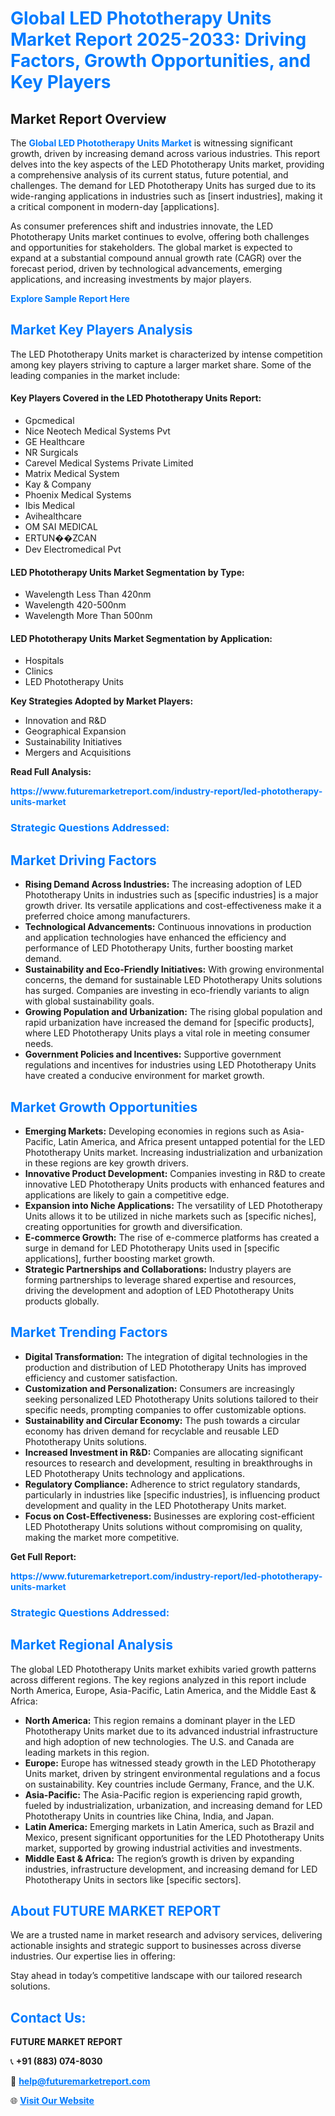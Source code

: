 <h1 style="color: #007BFF;">Global LED Phototherapy Units Market Report 2025-2033: Driving Factors, Growth Opportunities, and Key Players</h1>

<section id="overview">
<h2>Market Report Overview</h2>
<p>The <a href="https://www.futuremarketreport.com/industry-report/led-phototherapy-units-market" style="color: #007BFF; text-decoration: none;"><strong>Global LED Phototherapy Units Market</strong></a> is witnessing significant growth, driven by increasing demand across various industries. This report delves into the key aspects of the LED Phototherapy Units market, providing a comprehensive analysis of its current status, future potential, and challenges. The demand for LED Phototherapy Units has surged due to its wide-ranging applications in industries such as [insert industries], making it a critical component in modern-day [applications].</p>
<p>As consumer preferences shift and industries innovate, the LED Phototherapy Units market continues to evolve, offering both challenges and opportunities for stakeholders. The global market is expected to expand at a substantial compound annual growth rate (CAGR) over the forecast period, driven by technological advancements, emerging applications, and increasing investments by major players.</p>
</section>

<section id="overview">
<p><a href="https://www.futuremarketreport.com/request-sample/reportId=124221" style="color: #007BFF; text-decoration: none;"><strong>Explore Sample Report Here</strong></a></p>
</section>

<section id="key-players">
<h2 style="color: #007BFF;">Market Key Players Analysis</h2>
<p>The LED Phototherapy Units market is characterized by intense competition among key players striving to capture a larger market share. Some of the leading companies in the market include:</p>
<h4>Key Players Covered in the LED Phototherapy Units Report:</h4>
<ul><li>Gpcmedical</li><li>Nice Neotech Medical Systems Pvt</li><li>GE Healthcare</li><li>NR Surgicals</li><li>Carevel Medical Systems Private Limited</li><li>Matrix Medical System</li><li>Kay &amp; Company</li><li>Phoenix Medical Systems</li><li>Ibis Medical</li><li>Avihealthcare</li><li>OM SAI MEDICAL</li><li>ERTUN��ZCAN</li><li>Dev Electromedical Pvt</li></ul>
<h4>LED Phototherapy Units Market Segmentation by Type:</h4>
<ul><li>Wavelength Less Than 420nm</li><li>Wavelength 420-500nm</li><li>Wavelength More Than 500nm</li></ul>

<h4>LED Phototherapy Units Market Segmentation by Application:</h4>
<ul><li>Hospitals</li><li>Clinics</li><li>LED Phototherapy Units</li></ul>
<p><strong>Key Strategies Adopted by Market Players:</strong></p>
<ul>
<li>Innovation and R&D</li>
<li>Geographical Expansion</li>
<li>Sustainability Initiatives</li>
<li>Mergers and Acquisitions</li>
</ul>
</section>

<section>
<p><strong>Read Full Analysis: </strong></p><a href="https://www.futuremarketreport.com/industry-report/led-phototherapy-units-market" style="color: #007BFF; text-decoration: none;"><strong>https://www.futuremarketreport.com/industry-report/led-phototherapy-units-market</strong></a>
<h3 style="color: #007BFF;">Strategic Questions Addressed:</h3>
</section>

<section id="driving-factors">
<h2 style="color: #007BFF;">Market Driving Factors</h2>
<ul>
<li><strong>Rising Demand Across Industries:</strong> The increasing adoption of LED Phototherapy Units in industries such as [specific industries] is a major growth driver. Its versatile applications and cost-effectiveness make it a preferred choice among manufacturers.</li>
<li><strong>Technological Advancements:</strong> Continuous innovations in production and application technologies have enhanced the efficiency and performance of LED Phototherapy Units, further boosting market demand.</li>
<li><strong>Sustainability and Eco-Friendly Initiatives:</strong> With growing environmental concerns, the demand for sustainable LED Phototherapy Units solutions has surged. Companies are investing in eco-friendly variants to align with global sustainability goals.</li>
<li><strong>Growing Population and Urbanization:</strong> The rising global population and rapid urbanization have increased the demand for [specific products], where LED Phototherapy Units plays a vital role in meeting consumer needs.</li>
<li><strong>Government Policies and Incentives:</strong> Supportive government regulations and incentives for industries using LED Phototherapy Units have created a conducive environment for market growth.</li>
</ul>
</section>

<section id="growth-opportunities">
<h2 style="color: #007BFF;">Market Growth Opportunities</h2>
<ul>
<li><strong>Emerging Markets:</strong> Developing economies in regions such as Asia-Pacific, Latin America, and Africa present untapped potential for the LED Phototherapy Units market. Increasing industrialization and urbanization in these regions are key growth drivers.</li>
<li><strong>Innovative Product Development:</strong> Companies investing in R&D to create innovative LED Phototherapy Units products with enhanced features and applications are likely to gain a competitive edge.</li>
<li><strong>Expansion into Niche Applications:</strong> The versatility of LED Phototherapy Units allows it to be utilized in niche markets such as [specific niches], creating opportunities for growth and diversification.</li>
<li><strong>E-commerce Growth:</strong> The rise of e-commerce platforms has created a surge in demand for LED Phototherapy Units used in [specific applications], further boosting market growth.</li>
<li><strong>Strategic Partnerships and Collaborations:</strong> Industry players are forming partnerships to leverage shared expertise and resources, driving the development and adoption of LED Phototherapy Units products globally.</li>
</ul>
</section>

<section id="trending-factors">
<h2 style="color: #007BFF;">Market Trending Factors</h2>
<ul>
<li><strong>Digital Transformation:</strong> The integration of digital technologies in the production and distribution of LED Phototherapy Units has improved efficiency and customer satisfaction.</li>
<li><strong>Customization and Personalization:</strong> Consumers are increasingly seeking personalized LED Phototherapy Units solutions tailored to their specific needs, prompting companies to offer customizable options.</li>
<li><strong>Sustainability and Circular Economy:</strong> The push towards a circular economy has driven demand for recyclable and reusable LED Phototherapy Units solutions.</li>
<li><strong>Increased Investment in R&D:</strong> Companies are allocating significant resources to research and development, resulting in breakthroughs in LED Phototherapy Units technology and applications.</li>
<li><strong>Regulatory Compliance:</strong> Adherence to strict regulatory standards, particularly in industries like [specific industries], is influencing product development and quality in the LED Phototherapy Units market.</li>
<li><strong>Focus on Cost-Effectiveness:</strong> Businesses are exploring cost-efficient LED Phototherapy Units solutions without compromising on quality, making the market more competitive.</li>
</ul>
</section>

<section>
<p><strong>Get Full Report: </strong></p><a href="https://www.futuremarketreport.com/industry-report/led-phototherapy-units-market" style="color: #007BFF; text-decoration: none;"><strong>https://www.futuremarketreport.com/industry-report/led-phototherapy-units-market</strong></a>
<h3 style="color: #007BFF;">Strategic Questions Addressed:</h3>
</section>


<section id="regional-analysis">
<h2 style="color: #007BFF;">Market Regional Analysis</h2>
<p>The global LED Phototherapy Units market exhibits varied growth patterns across different regions. The key regions analyzed in this report include North America, Europe, Asia-Pacific, Latin America, and the Middle East & Africa:</p>
<ul>
<li><strong>North America:</strong> This region remains a dominant player in the LED Phototherapy Units market due to its advanced industrial infrastructure and high adoption of new technologies. The U.S. and Canada are leading markets in this region.</li>
<li><strong>Europe:</strong> Europe has witnessed steady growth in the LED Phototherapy Units market, driven by stringent environmental regulations and a focus on sustainability. Key countries include Germany, France, and the U.K.</li>
<li><strong>Asia-Pacific:</strong> The Asia-Pacific region is experiencing rapid growth, fueled by industrialization, urbanization, and increasing demand for LED Phototherapy Units in countries like China, India, and Japan.</li>
<li><strong>Latin America:</strong> Emerging markets in Latin America, such as Brazil and Mexico, present significant opportunities for the LED Phototherapy Units market, supported by growing industrial activities and investments.</li>
<li><strong>Middle East & Africa:</strong> The region’s growth is driven by expanding industries, infrastructure development, and increasing demand for LED Phototherapy Units in sectors like [specific sectors].</li>
</ul>
</section>

<footer>
<h2 style="color: #007BFF;">About FUTURE MARKET REPORT</h2>
<p>We are a trusted name in market research and advisory services, delivering actionable insights and strategic support to businesses across diverse industries. Our expertise lies in offering:</p>

<p>Stay ahead in today’s competitive landscape with our tailored research solutions.</p>

<h2 style="color: #007BFF;">Contact Us:</h2>
<p><strong>FUTURE MARKET REPORT</strong></p>
<p>📞 <strong>+91 (883) 074-8030</strong></p>
<p>📧 <strong><a href="mailto:help@futuremarketreport.com" style="color: #007BFF;">help@futuremarketreport.com</a></strong></p>
<p>🌐 <strong><a href="https://www.futuremarketreport.com/" style="color: #007BFF;">Visit Our Website</a></strong></p>
</footer>